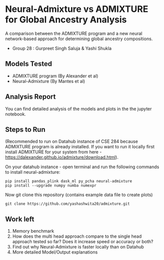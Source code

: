 # Neural-Admixture vs ADMIXTURE for Global Ancestry Analysis

A comparison between the ADMIXTURE program and a new neural network-based approach for determining global ancestry compositions.

- Group 28 : Gurpreet Singh Saluja & Yashi Shukla

## Models Tested

- ADMIXTURE program (By Alexander et al)
- Neural-Admixture (By Mantes et al)

## Analysis Report
You can find detailed analysis of the models and plots in the the jupyter notebook.

## Steps to Run
(Recommended to run on Datahub instance of CSE 284 because ADMIXTURE program is already installed. If you want to run it locally first install ADMIXTURE for your system from here - https://dalexander.github.io/admixture/download.html).

On your datahub instance - open terminal and run the following commands to install neural-admixture:
```shell
pip install pandas_plink dask_ml py_pcha neural-admixture
pip install --upgrade numpy numba numexpr 
```
Now git clone this repository (contains example data file to create plots)
```shell
git clone https://github.com/yashashwita20/admixture.git
```
## Work left

1. Memory benchmark
2. How does the multi head approach compare to the single head approach tested so far? Does it increase speed or accuracy or both?
3. Find out why Neural-Admixture is faster locally than on Datahub
4. More detailed Model/Output explanations
